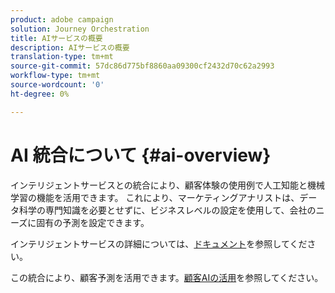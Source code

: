 ```yaml
---
product: adobe campaign
solution: Journey Orchestration
title: AIサービスの概要
description: AIサービスの概要
translation-type: tm+mt
source-git-commit: 57dc86d775bf8860aa09300cf2432d70c62a2993
workflow-type: tm+mt
source-wordcount: '0'
ht-degree: 0%

---
```



# AI 統合について {#ai-overview}

インテリジェントサービスとの統合により、顧客体験の使用例で人工知能と機械学習の機能を活用できます。 これにより、マーケティングアナリストは、データ科学の専門知識を必要とせずに、ビジネスレベルの設定を使用して、会社のニーズに固有の予測を設定できます。

インテリジェントサービスの詳細については、[ドキュメント](https://docs.adobe.com/content/help/en/experience-platform/intelligent-services/home.html)を参照してください。

この統合により、顧客予測を活用できます。[顧客AIの活用](../ai-services/leveraging-customer-ai.md)を参照してください。

<!--* fatigue scores, see [Leveraging Journey AI](../ai-services/leveraging-fatigue-scores.md)-->
